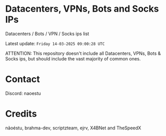 # Datacenters, VPNs, Bots and Socks IPs
 
Datacenters / Bots / VPN / Socks ips list

Latest update: `Friday 14-03-2025 09:00:28 UTC` 

ATTENTION: This repository doesn't include all Datacenters, VPNs, Bots & Socks ips, 
but should include the vast majority of common ones.

# Contact
Discord: naoestu

# Credits
nãoéstu, brahma-dev, scriptzteam, ejrv, X4BNet and TheSpeedX
